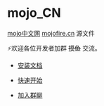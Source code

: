 # mojo_CN


[mojo中文网](https://mojofire.cn) [mojofire.cn](https://mojofire.cn) 源文件


⚡欢迎各位开发者加群 ~~摸鱼~~ 交流。


- [安装文档](https://www.mojofire.cn/docs/install.html)

- [快速开始](https://www.mojofire.cn/docs/start.html)

- [加入群聊](https://www.mojofire.cn/docs/chat.html)
